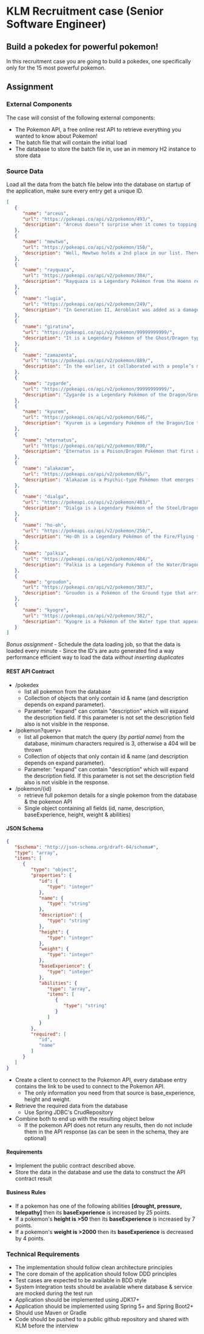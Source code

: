 # KLM Recruitment case (Senior Software Engineer)

## Build a pokedex for powerful pokemon!

In this recruitment case you are going to build a pokedex, one specifically only for the 15
most powerful pokemon.

## Assignment

### External Components

The case will consist of the following external components:

* The Pokemon API, a free online rest API to retrieve everything you wanted to know about Pokemon!
* The batch file that will contain the initial load
* The database to store the batch file in, use an in memory H2 instance to store data

### Source Data

Load all the data from the batch file below into the database on startup of the application,
make sure every entry get a unique ID.

``` json
[
   {
      "name": "arceus",
      "url": "https://pokeapi.co/api/v2/pokemon/493/",
      "description": "Arceus doesn’t surprise when it comes to topping the list of th"
   },
   {
      "name": "mewtwo",
      "url": "https://pokeapi.co/api/v2/pokemon/150/",
      "description": "Well, Mewtwo holds a 2nd place in our list. There’s definitely"
   },
   {
      "name": "rayquaza",
      "url": "https://pokeapi.co/api/v2/pokemon/384/",
      "description": "Rayquaza is a Legendary Pokémon from the Hoenn region that is a"
   },
   {
      "name": "lugia",
      "url": "https://pokeapi.co/api/v2/pokemon/249/",
      "description": "In Generation II, Aeroblast was added as a damage-dealing Flyin"
   },
   {
      "name": "giratina",
      "url": "https://pokeapi.co/api/v2/pokemon/99999999999/",
      "description": "It is a Legendary Pokémon of the Ghost/Dragon type. Giratina is"
   },
   {
      "name": "zamazenta",
      "url": "https://pokeapi.co/api/v2/pokemon/889/",
      "description": "In the earlier, it collaborated with a people’s monarch to defe"
   },
   {
      "name": "zygarde",
      "url": "https://pokeapi.co/api/v2/pokemon/99999999999/",
      "description": "Zygarde is a Legendary Pokémon of the Dragon/Ground type that d"
   },
   {
      "name": "kyurem",
      "url": "https://pokeapi.co/api/v2/pokemon/646/",
      "description": "Kyurem is a Legendary Pokémon of the Dragon/Ice type that debut"
   },
   {
      "name": "eternatus",
      "url": "https://pokeapi.co/api/v2/pokemon/890/",
      "description": "Eternatus is a Poison/Dragon Pokémon that first appeared in Gen"
   },
   {
      "name": "alakazam",
      "url": "https://pokeapi.co/api/v2/pokemon/65/",
      "description": "Alakazam is a Psychic-type Pokémon that emerges from Kadabra in"
   },
   {
      "name": "dialga",
      "url": "https://pokeapi.co/api/v2/pokemon/483/",
      "description": "Dialga is a Legendary Pokémon of the Steel/Dragon types. It is"
   },
   {
      "name": "ho-oh",
      "url": "https://pokeapi.co/api/v2/pokemon/250/",
      "description": "Ho-Oh is a Legendary Pokémon of the Fire/Flying types that appe"
   },
   {
      "name": "palkia",
      "url": "https://pokeapi.co/api/v2/pokemon/484/",
      "description": "Palkia is a Legendary Pokémon of the Water/Dragon types that em"
   },
   {
      "name": "groudon",
      "url": "https://pokeapi.co/api/v2/pokemon/383/",
      "description": "Groudon is a Pokémon of the Ground type that arrived in Generat"
   },
   {
      "name": "kyogre",
      "url": "https://pokeapi.co/api/v2/pokemon/382/",
      "description": "Kyogre is a Pokémon of the Water type that appeared in Generati"
   }
]
```
_Bonus assignment_ - Schedule the data loading job, so that the data is loaded every minute -
Since the ID's are auto generated find a way performance efficient way to load the data
_without inserting duplicates_

#### REST API Contract

* /pokedex
  * list all pokemon from the database
  * Collection of objects that only contain id & name (and description depends on expand parameter).
  * Parameter: "expand" can contain "description" which will expand the description field. If this parameter is not set the description field also is not visible in the response.
* /pokemon?query=
  * list all pokemon that match the query (*by partial name*) from the database, minimum characters required is 3, otherwise a 404 will be thrown 
  * Collection of objects that only contain id & name (and description depends on expand parameter).
  * Parameter: "expand" can contain "description" which will expand the description field. If this parameter is not set the description field also is not visible in the response.
* /pokemon/{id}
  * retrieve full pokemon details for a single pokemon from the database & the pokemon API
  * Single object containing all fields (id, name, description, baseExperience, height, weight & abilities)

#### JSON Schema 
``` json
{
   "$schema": "http://json-schema.org/draft-04/schema#",
   "type": "array",
   "items": [
      {
         "type": "object",
         "properties": {
            "id": {
               "type": "integer"
            },
            "name": {
               "type": "string"
            },
            "description": {
               "type": "string"
            },
            "height": {
               "type": "integer"
            },
            "weight": {
               "type": "integer"
            },
            "baseExperience": {
               "type": "integer"
            },
            "abilities": {
               "type": "array",
               "items": [
                  {
                     "type": "string"
                  }
               ]
            }
         },
         "required": [
            "id",
            "name"
         ]
      }
   ]
}
```

* Create a client to connect to the Pokemon API, every database entry contains the link to be used to connect to the Pokemon API.
  * The only information you need from that source is base_experience, height and weight.
* Retrieve the required data from the database
  * Use Spring JDBC's CrudRepository
* Combine both to end up with the resulting object below
  * If the pokemon API does not return any results, then do not include them in the API response (as can be seen in the schema, they are optional)

#### Requirements
* Implement the public contract described above.
* Store the data in the database and use the data to construct the API contract result

#### Business Rules
* If a pokemon has one of the following abilities **[drought, pressure, telepathy]** then its **baseExperience** is increased by 25 points.
* If a pokemon's **height is >50** then its **baseExperience** is increased by 7 points.
* If a pokemon's **weight is >2000** then its **baseExperience** is decreased by 4 points.

### Technical Requirements
* The implementation should follow clean architecture principles
* The core domain of the application should follow DDD principles
* Test cases are expected to be available in BDD style
* System Integration tests should be available where database & service are mocked during the test run
* Application should be implemented using JDK17+
* Application should be implemented using Spring 5+ and Spring Boot2+
* Should use Maven or Gradle
* Code should be pushed to a public github repository and shared with KLM before the interview